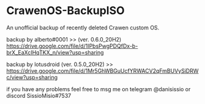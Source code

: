 # CrawenOS-BackupISO
An unofficial backup of recently deleted Crawen custom OS.


backup by alberto#0001 >> (ver. 0.6.0_20H2) https://drive.google.com/file/d/1IPbsPwgPDQfDx-b-brX_EaXcIHqTKX_n/view?usp=sharing

backup by lotusdroid (ver. 0.5.0_20H2) >> https://drive.google.com/file/d/1Mr5GhWBGuUcfYRWACV2qFmBUVySiDRWc/view?usp=sharing


if you have any problems feel free to msg me on telegram @danisissio or discord SissioMisio#7537
